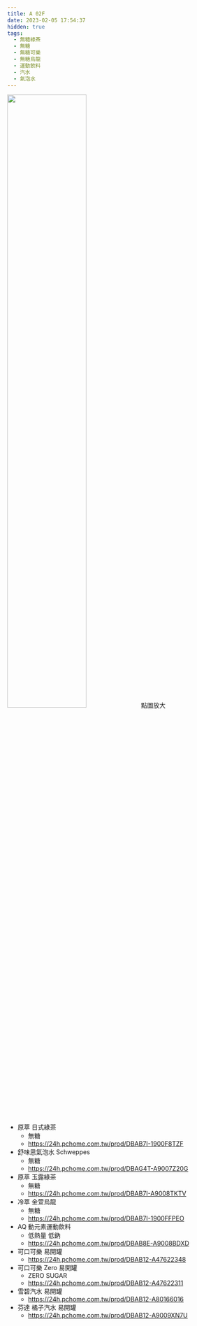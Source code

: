 ```yaml
---
title: A 02F
date: 2023-02-05 17:54:37
hidden: true
tags:
  - 無糖綠茶
  - 無糖
  - 無糖可樂
  - 無糖烏龍
  - 運動飲料
  - 汽水
  - 氣泡水
---
```

<img src="/img/A02F.jpg" width="60%">
點圖放大

- 原萃 日式綠茶
  - 無糖
  - https://24h.pchome.com.tw/prod/DBAB7I-1900F8TZF
- 舒味思氣泡水 Schweppes
  - 無糖
  - https://24h.pchome.com.tw/prod/DBAG4T-A9007Z20G
- 原萃 玉露綠茶
  - 無糖
  - https://24h.pchome.com.tw/prod/DBAB7I-A9008TKTV
- 冷萃 金萱烏龍
  - 無糖
  - https://24h.pchome.com.tw/prod/DBAB7I-1900FFPEO
- AQ 動元素運動飲料
  - 低熱量 低鈉
  - https://24h.pchome.com.tw/prod/DBAB8E-A9008BDXD
- 可口可樂 易開罐
  - https://24h.pchome.com.tw/prod/DBAB12-A47622348
- 可口可樂 Zero 易開罐
  - ZERO SUGAR
  - https://24h.pchome.com.tw/prod/DBAB12-A47622311
- 雪碧汽水 易開罐
  - https://24h.pchome.com.tw/prod/DBAB12-A80166016
- 芬達 橘子汽水 易開罐
  - https://24h.pchome.com.tw/prod/DBAB12-A9009XN7U